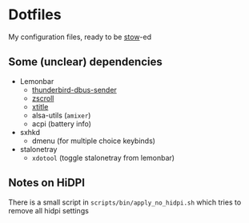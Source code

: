 # Dotfiles

My configuration files, ready to be [stow](http://www.gnu.org/software/stow/)-ed

## Some (unclear) dependencies

* Lemonbar
    * [thunderbird-dbus-sender](https://github.com/janoliver/thunderbird-dbus-sender)
    * [zscroll](https://github.com/noctuid/zscroll)
    * [xtitle](https://github.com/baskerville/xtitle)
    * alsa-utils (`amixer`)
    * acpi (battery info)
* sxhkd
    * dmenu (for multiple choice keybinds)
* stalonetray
    * `xdotool` (toggle stalonetray from lemonbar)

## Notes on HiDPI

There is a small script in `scripts/bin/apply_no_hidpi.sh` which tries to remove all hidpi settings
